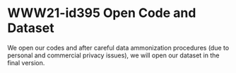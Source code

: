 # WWW21-id395 Open Code and Dataset
 We open our codes and after careful data ammonization procedures (due to personal and commercial privacy issues), we will open our dataset in the final version.

